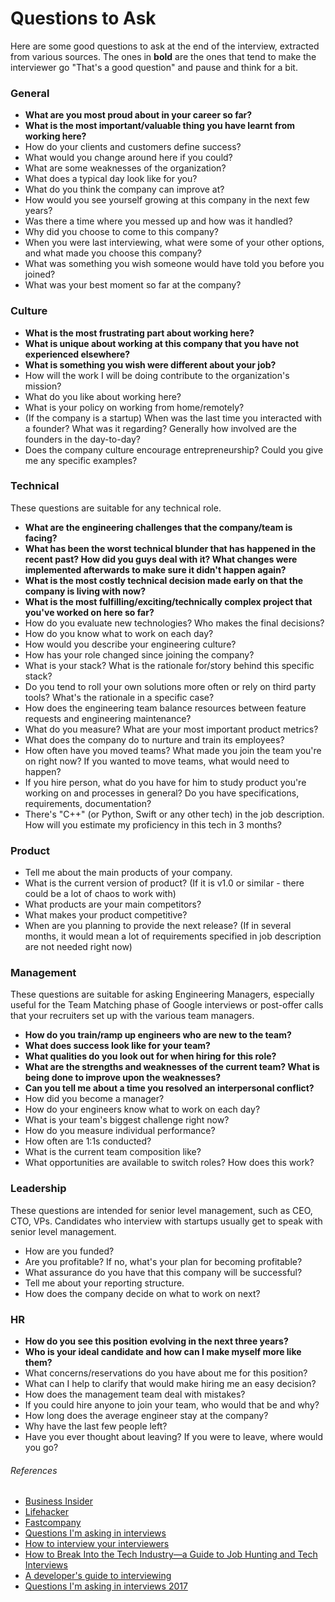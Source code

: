 Questions to Ask
==

Here are some good questions to ask at the end of the interview, extracted from various sources. The ones in **bold** are the ones that tend to make the interviewer go "That's a good question" and pause and think for a bit.

### General

- **What are you most proud about in your career so far?**
- **What is the most important/valuable thing you have learnt from working here?**
- How do your clients and customers define success?
- What would you change around here if you could?
- What are some weaknesses of the organization?
- What does a typical day look like for you?
- What do you think the company can improve at?
- How would you see yourself growing at this company in the next few years?
- Was there a time where you messed up and how was it handled?
- Why did you choose to come to this company?
- When you were last interviewing, what were some of your other options, and what made you choose this company?
- What was something you wish someone would have told you before you joined?
- What was your best moment so far at the company?

### Culture

- **What is the most frustrating part about working here?**
- **What is unique about working at this company that you have not experienced elsewhere?**
- **What is something you wish were different about your job?**
- How will the work I will be doing contribute to the organization's mission?
- What do you like about working here?
- What is your policy on working from home/remotely?
- (If the company is a startup) When was the last time you interacted with a founder? What was it regarding? Generally how involved are the founders in the day-to-day?
- Does the company culture encourage entrepreneurship? Could you give me any specific examples?

### Technical

These questions are suitable for any technical role.

- **What are the engineering challenges that the company/team is facing?**
- **What has been the worst technical blunder that has happened in the recent past? How did you guys deal with it? What changes were implemented afterwards to make sure it didn't happen again?**
- **What is the most costly technical decision made early on that the company is living with now?**
- **What is the most fulfilling/exciting/technically complex project that you've worked on here so far?**
- How do you evaluate new technologies? Who makes the final decisions?
- How do you know what to work on each day?
- How would you describe your engineering culture?
- How has your role changed since joining the company?
- What is your stack? What is the rationale for/story behind this specific stack?
- Do you tend to roll your own solutions more often or rely on third party tools? What's the rationale in a specific case?
- How does the engineering team balance resources between feature requests and engineering maintenance?
- What do you measure? What are your most important product metrics?
- What does the company do to nurture and train its employees?
- How often have you moved teams? What made you join the team you're on right now? If you wanted to move teams, what would need to happen?
- If you hire person, what do you have for him to study product you're working on and processes in general? Do you have specifications, requirements, documentation?
- There's "C++" (or Python, Swift or any other tech) in the job description. How will you estimate my proficiency in this tech in 3 months?

### Product

- Tell me about the main products of your company.
- What is the current version of product? (If it is v1.0 or similar - there could be a lot of chaos to work with)
- What products are your main competitors?
- What makes your product competitive?
- When are you planning to provide the next release? (If in several months, it would mean a lot of requirements specified in job description are not needed right now)

### Management

These questions are suitable for asking Engineering Managers, especially useful for the Team Matching phase of Google interviews or post-offer calls that your recruiters set up with the various team managers.

- **How do you train/ramp up engineers who are new to the team?**
- **What does success look like for your team?**
- **What qualities do you look out for when hiring for this role?**
- **What are the strengths and weaknesses of the current team? What is being done to improve upon the weaknesses?**
- **Can you tell me about a time you resolved an interpersonal conflict?**
- How did you become a manager?
- How do your engineers know what to work on each day?
- What is your team's biggest challenge right now?
- How do you measure individual performance?
- How often are 1:1s conducted?
- What is the current team composition like?
- What opportunities are available to switch roles? How does this work?

### Leadership

These questions are intended for senior level management, such as CEO, CTO, VPs. Candidates who interview with startups usually get to speak with senior level management.

- How are you funded?
- Are you profitable? If no, what's your plan for becoming profitable?
- What assurance do you have that this company will be successful?
- Tell me about your reporting structure.
- How does the company decide on what to work on next?

### HR

- **How do you see this position evolving in the next three years?**
- **Who is your ideal candidate and how can I make myself more like them?**
- What concerns/reservations do you have about me for this position?
- What can I help to clarify that would make hiring me an easy decision?
- How does the management team deal with mistakes?
- If you could hire anyone to join your team, who would that be and why?
- How long does the average engineer stay at the company?
- Why have the last few people left?
- Have you ever thought about leaving? If you were to leave, where would you go?

###### References

- [Business Insider](http://www.businessinsider.sg/impressive-job-interview-questions-2015-3/)
- [Lifehacker](http://lifehacker.com/ask-this-question-to-end-your-job-interview-on-a-good-n-1787624433)
- [Fastcompany](https://www.fastcompany.com/40406730/7-questions-recruiters-at-amazon-spotify-and-more-want-you-to-ask)
- [Questions I'm asking in interviews](http://jvns.ca/blog/2013/12/30/questions-im-asking-in-interviews/)
- [How to interview your interviewers](http://blog.alinelerner.com/how-to-interview-your-interviewers/)
- [How to Break Into the Tech Industry—a Guide to Job Hunting and Tech Interviews](https://haseebq.com/how-to-break-into-tech-job-hunting-and-interviews/)
- [A developer's guide to interviewing](https://medium.freecodecamp.org/how-to-interview-as-a-developer-candidate-b666734f12dd)
- [Questions I'm asking in interviews 2017](https://cternus.net/blog/2017/10/10/questions-i-m-asking-in-interviews-2017/)
